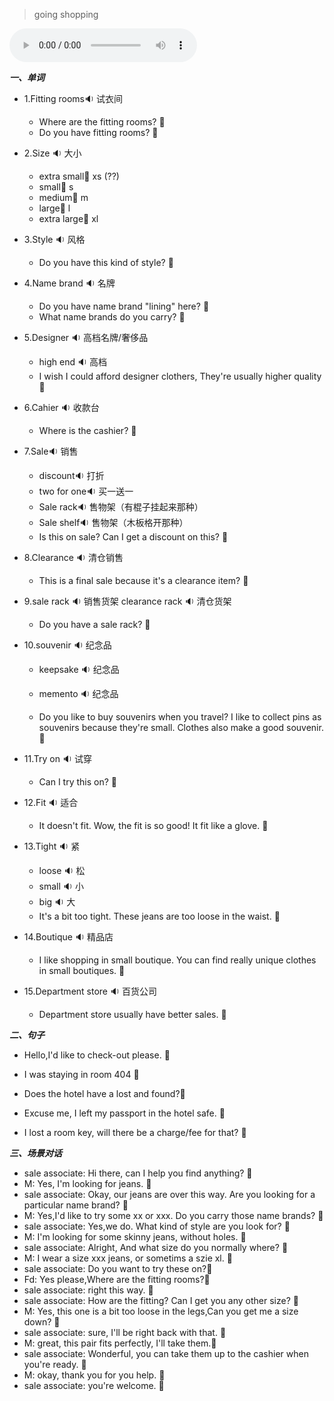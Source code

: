 
> going shopping

<audio controls="controls">
  <source src="https://file.cdn.shafish.cn/english/11-%E6%97%85%E8%A1%8C%E8%8B%B1%E8%AF%AD-%E5%8E%BB%E8%B4%AD%E7%89%A9.mp3" type="audio/mpeg">
Your browser does not support the audio element.
</audio>

***一、单词***

- 1.<span id="english">Fitting rooms<span class="point">:sound:</span></span> 试衣间

    - <span id="english">Where are the fitting rooms? <span class="point">:speech_balloon:</span></span>
    - <span id="english">Do you have fitting rooms? <span class="point">:speech_balloon:</span></span>

- 2.<span id="english">Size <span class="point">:sound:</span></span> 大小

    - <span id="english">extra small<span class="point">:speech_balloon:</span></span> xs (??)
    - <span id="english">small<span class="point">:speech_balloon:</span></span> s
    - <span id="english">medium<span class="point">:speech_balloon:</span></span> m
    - <span id="english">large<span class="point">:speech_balloon:</span></span> l
    - <span id="english">extra large<span class="point">:speech_balloon:</span></span> xl

- 3.<span id="english">Style <span class="point">:sound:</span></span> 风格

    - <span id="english">Do you have this kind of style? <span class="point">:speech_balloon:</span></span>

- 4.<span id="english">Name brand <span class="point">:sound:</span></span> 名牌

    -  <span id="english">Do you have name brand "lining" here? <span class="point">:speech_balloon:</span></span>
    -  <span id="english">What name brands do you carry? <span class="point">:speech_balloon:</span></span>

- 5.<span id="english">Designer <span class="point">:sound:</span></span> 高档名牌/奢侈品

    - <span id="english">high end <span class="point">:sound:</span></span> 高档
    - <span id="english">I wish I could afford designer clothers, They're usually higher quality <span class="point">:speech_balloon:</span></span>

- 6.<span id="english">Cahier <span class="point">:sound:</span></span> 收款台

    - <span id="english">Where is the cashier? <span class="point">:speech_balloon:</span></span>

- 7.<span id="english">Sale<span class="point">:sound:</span></span> 销售

    - <span id="english">discount<span class="point">:sound:</span></span> 打折
    - <span id="english">two for one<span class="point">:sound:</span></span> 买一送一
    - <span id="english">Sale rack<span class="point">:sound:</span></span> 售物架（有棍子挂起来那种）
    - <span id="english">Sale shelf<span class="point">:sound:</span></span> 售物架（木板格开那种）
    - <span id="english">Is this on sale? Can I get a discount on this? <span class="point">:speech_balloon:</span></span>

- 8.<span id="english">Clearance <span class="point">:sound:</span></span> 清仓销售

    - <span id="english">This is a final sale because it's a clearance item? <span class="point">:speech_balloon:</span></span>

- 9.<span id="english">sale rack <span class="point">:sound:</span></span> 销售货架 <span id="english">clearance rack <span class="point">:sound:</span></span> 清仓货架

    - <span id="english">Do you have a sale rack? <span class="point">:speech_balloon:</span></span>

- 10.<span id="english">souvenir <span class="point">:sound:</span></span> 纪念品
    - <span id="english">keepsake <span class="point">:sound:</span></span> 纪念品
    - <span id="english">memento <span class="point">:sound:</span></span> 纪念品

    - <span id="english">Do you like to buy souvenirs when you travel? I like to collect pins as souvenirs because they're small. Clothes also make a good souvenir. <span class="point">:speech_balloon:</span></span>

- 11.<span id="english">Try on <span class="point">:sound:</span></span> 试穿

    - <span id="english">Can I try this on? <span class="point">:speech_balloon:</span></span>

- 12.<span id="english">Fit <span class="point">:sound:</span></span> 适合

    - <span id="english">It doesn't fit. Wow, the fit is so good! It fit like a glove. <span class="point">:speech_balloon:</span></span>

- 13.<span id="english">Tight <span class="point">:sound:</span></span> 紧

    - <span id="english">loose <span class="point">:sound:</span></span> 松
    - <span id="english">small <span class="point">:sound:</span></span> 小
    - <span id="english">big <span class="point">:sound:</span></span> 大
    - <span id="english">It's a bit too tight. These jeans are too loose in the waist. <span class="point">:speech_balloon:</span></span>

- 14.<span id="english">Boutique <span class="point">:sound:</span></span> 精品店

    - <span id="english">I like shopping in small boutique. You can find really unique clothes in small boutiques. <span class="point">:speech_balloon:</span></span>

- 15.<span id="english">Department store <span class="point">:sound:</span></span> 百货公司

    - <span id="english">Department store usually have better sales. <span class="point">:speech_balloon:</span></span>

***二、句子***

- <span id="english">Hello,I'd like to check-out please. <span class="point">:speech_balloon:</span></span> 

- <span id="english">I was staying in room 404 <span class="point">:speech_balloon:</span></span> 

- <span id="english">Does the hotel have a lost and found?<span class="point">:speech_balloon:</span></span> 

- <span id="english">Excuse me, I left my passport in the hotel safe. <span class="point">:speech_balloon:</span></span> 

- <span id="english">I lost a room key, will there be a charge/fee for that? <span class="point">:speech_balloon:</span></span>

***三、场景对话***

- sale associate: <span id="english">Hi there, can I help you find anything? <span class="point">:speech_balloon:</span></span> 
- M: <span id="english">Yes, I'm looking for jeans. <span class="point">:speech_balloon:</span></span> 
- sale associate: <span id="english">Okay, our jeans are over this way. Are you looking for a particular name brand? <span class="point">:speech_balloon:</span></span> 
- M: <span id="english">Yes,I'd like to try some xx or xxx. Do you carry those name brands? <span class="point">:speech_balloon:</span></span> 
- sale associate: <span id="english">Yes,we do. What kind of style are you look for? <span class="point">:speech_balloon:</span></span> 
- M: <span id="english">I'm looking for some skinny jeans, without holes. <span class="point">:speech_balloon:</span></span> 
- sale associate: <span id="english">Alright, And what size do you normally where? <span class="point">:speech_balloon:</span></span> 
- M: <span id="english">I wear a size xxx jeans, or sometims a szie xl. <span class="point">:speech_balloon:</span></span> 
- sale associate: <span id="english">Do you want to try these on?<span class="point">:speech_balloon:</span></span>
- Fd: <span id="english">Yes please,Where are the fitting rooms?<span class="point">:speech_balloon:</span></span>
- sale associate: <span id="english">right this way. <span class="point">:speech_balloon:</span></span> 
- sale associate: <span id="english">How are the fitting? Can I get you any other size? <span class="point">:speech_balloon:</span></span> 
- M: <span id="english">Yes, this one is a bit too loose in the legs,Can you get me a size down? <span class="point">:speech_balloon:</span></span> 
- sale associate: <span id="english">sure, I'll be right back with that. <span class="point">:speech_balloon:</span></span> 
- M: <span id="english">great, this pair fits perfectly, I'll take them.<span class="point">:speech_balloon:</span></span> 
- sale associate: <span id="english">Wonderful, you can take them up to the cashier when you're ready. <span class="point">:speech_balloon:</span></span> 
- M: <span id="english">okay, thank you for you help. <span class="point">:speech_balloon:</span></span> 
- sale associate: <span id="english">you're welcome. <span class="point">:speech_balloon:</span></span>

